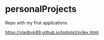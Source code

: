 # personalProjects

Repo with my first applications 

https://vladbyk89.github.io/todolist/index.html
